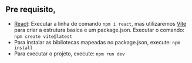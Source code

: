 ## Pre requisito, 
- [React](https://www.npmjs.com/package/react): Executar a linha de comando `npm i react`, mas utilizaremos [Vite](https://www.npmjs.com/package/vite) para criar a estrutura basica e um package.json. Executar o comando: `npm create vite@latest`
- Para instalar as bibliotecas mapeadas no package.json, execute: `npm install`
- Para executar o projeto, execute: `npm run dev`